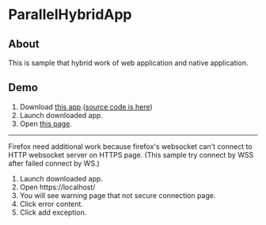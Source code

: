 ParallelHybridApp
===

## About

This is sample that hybrid work of web application and native application.

## Demo

1. Download [this app](https://github.com/tekka/ParallelHybridApp/raw/master/parallel_hybrid_app_native.zip).([source code is here](https://github.com/tekka/ParallelHybridApp/tree/master/native_app))
2. Launch downloaded app.
3. Open [this page](https://tekka.github.io/ParallelHybridApp/).

--------

Firefox need additional work because firefox's websocket can't connect to HTTP websocket server on HTTPS page.
(This sample try connect by WSS after failed connect by WS.)

1. Launch downloaded app.
2. Open https://localhost/
3. You will see warning page that not secure connection page.
4. Click error content.
5. Click add exception.

